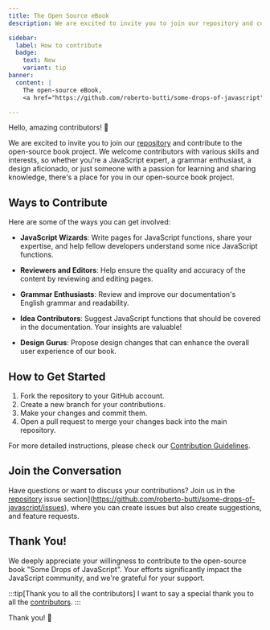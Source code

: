 ```yaml
---
title: The Open Source eBook
description: We are excited to invite you to join our repository and contribute to the open-source book project. We welcome contributors with various skills and interests, so whether you're a JavaScript expert, a grammar enthusiast, a design aficionado, or just someone with a passion for learning and sharing knowledge, there's a place for you in our open-source book project.

sidebar:
  label: How to contribute
  badge:
    text: New
    variant: tip
banner:
  content: |
    The open-source eBook,
    <a href="https://github.com/roberto-butti/some-drops-of-javascript">feel free to contribute adding or reviewing content</a>

---
```


Hello, amazing contributors! 👋

We are excited to invite you to join our [repository](https://github.com/roberto-butti/some-drops-of-javascript) and contribute to the open-source book project. We welcome contributors with various skills and interests, so whether you're a JavaScript expert, a grammar enthusiast, a design aficionado, or just someone with a passion for learning and sharing knowledge, there's a place for you in our open-source book project.


## Ways to Contribute

Here are some of the ways you can get involved:

- **JavaScript Wizards**: Write pages for JavaScript functions, share your expertise, and help fellow developers understand some nice JavaScript functions.

- **Reviewers and Editors**: Help ensure the quality and accuracy of the content by reviewing and editing pages.

- **Grammar Enthusiasts**: Review and improve our documentation's English grammar and readability.

- **Idea Contributors**: Suggest JavaScript functions that should be covered in the documentation. Your insights are valuable!

- **Design Gurus**: Propose design changes that can enhance the overall user experience of our book.

## How to Get Started

1. Fork the repository to your GitHub account.
2. Create a new branch for your contributions.
3. Make your changes and commit them.
4. Open a pull request to merge your changes back into the main repository.

For more detailed instructions, please check our [Contribution Guidelines](https://github.com/roberto-butti/some-drops-of-javascript/blob/main/CONTRIBUTING.md).

## Join the Conversation

Have questions or want to discuss your contributions? Join us in the [repository](https://github.com/roberto-butti/some-drops-of-javascript/issues) issue section](https://github.com/roberto-butti/some-drops-of-javascript/issues), where you can create issues but also create suggestions, and feature requests.

## Thank You!

We deeply appreciate your willingness to contribute to the open-source book "Some Drops of JavaScript". Your efforts significantly impact the JavaScript community, and we're grateful for your support.

:::tip[Thank you to all the contributors]
I want to say a special thank you to all the [contributors](https://github.com/roberto-butti/some-drops-of-javascript/graphs/contributors).
:::

Thank you! 🚀
